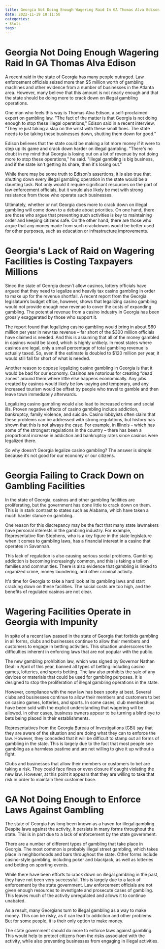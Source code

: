 ```yaml
---
title: Georgia Not Doing Enough Wagering Raid In GA Thomas Alva Edison
date: 2022-11-19 18:11:58
categories:
- Slots
tags:
---
```



#  Georgia Not Doing Enough Wagering Raid In GA Thomas Alva Edison



A recent raid in the state of Georgia has many people outraged. Law enforcement officials seized more than $5 million worth of gambling machines and other evidence from a number of businesses in the Atlanta area. However, many believe that this amount is not nearly enough and that the state should be doing more to crack down on illegal gambling operations.

One man who feels this way is Thomas Alva Edison, a self-proclaimed expert on gambling law. "The fact of the matter is that Georgia is not doing enough to stop these illegal operations," Edison said in a recent interview. "They're just taking a slap on the wrist with these small fines. The state needs to be taking these businesses down, shutting them down for good."

Edison believes that the state could be making a lot more money if it were to step up its game and crack down harder on illegal gambling. "There's no doubt in my mind that Georgia is losing out on a lot of revenue by not doing more to stop these operations," he said. "Illegal gambling is big business, and if the state isn't getting its share, then it's losing out."

While there may be some truth to Edison's assertions, it is also true that shutting down every illegal gambling operation in the state would be a daunting task. Not only would it require significant resources on the part of law enforcement officials, but it would also likely be met with strong resistance from those who operate such businesses.

Ultimately, whether or not Georgia does more to crack down on illegal gambling will come down to a debate about priorities. On one hand, there are those who argue that preventing such activities is key to maintaining order and keeping citizens safe. On the other hand, there are those who argue that any money made from such crackdowns would be better used for other purposes, such as education or infrastructure improvements.

#  Georgia's Lack of Raid on Wagering Facilities is Costing Taxpayers Millions 

Since the state of Georgia doesn’t allow casinos, lottery officials have argued that they need to legalize and heavily tax casino gambling in order to make up for the revenue shortfall. A recent report from the Georgia legislature’s budget office, however, shows that legalizing casino gambling would not provide enough new revenue to cover the costs of expanding gambling. The potential revenue from a casino industry in Georgia has been grossly exaggerated by those who support it.

The report found that legalizing casino gambling would bring in about $60 million per year in new tax revenue – far short of the $300 million officials have claimed is needed. And this is assuming that all of the money gambled in casinos would be taxed, which is highly unlikely. In most states where casinos are legal, only a small percentage of total gambling revenue is actually taxed. So, even if the estimate is doubled to $120 million per year, it would still fall far short of what is needed.

Another reason to oppose legalizing casino gambling in Georgia is that it would be bad for our economy. Casinos are notorious for creating “dead zones” around them where little else happens economically. Any jobs created by casinos would likely be low-paying and temporary, and any increased tourism would be offset by people who travel to gamble and then leave town immediately afterwards.

Legalizing casino gambling would also lead to increased crime and social ills. Proven negative effects of casino gambling include addiction, bankruptcy, family violence, and suicide. Casino lobbyists often claim that these problems can be addressed with strong regulations, but history has shown that this is not always the case. For example, in Illinois – which has some of the strongest regulations in the country – there has been a proportional increase in addiction and bankruptcy rates since casinos were legalized there.

So why doesn’t Georgia legalize casino gambling? The answer is simple: because it’s not good for our economy or our citizens.

#  Georgia Failing to Crack Down on Gambling Facilities 

In the state of Georgia, casinos and other gambling facilities are proliferating, but the government has done little to crack down on them. This is in stark contrast to states such as Alabama, which have taken a much harder stance on gambling.

One reason for this discrepancy may be the fact that many state lawmakers have personal interests in the gambling industry. For example, Representative Ron Stephens, who is a key figure in the state legislature when it comes to gambling laws, has a financial interest in a casino that operates in Savannah.

This lack of regulation is also causing serious social problems. Gambling addiction is becoming increasingly common, and this is taking a toll on families and communities. There is also evidence that gambling is linked to organized crime, money laundering, and other criminal activity.

It's time for Georgia to take a hard look at its gambling laws and start cracking down on these facilities. The social costs are too high, and the benefits of regulated casinos are not clear.

#  Wagering Facilities Operate in Georgia with Impunity 

In spite of a recent law passed in the state of Georgia that forbids gambling in all forms, clubs and businesses continue to allow their members and customers to engage in betting activities. This situation underscores the difficulties inherent in enforcing laws that are not popular with the public.

The new gambling prohibition law, which was signed by Governor Nathan Deal in April of this year, banned all types of betting including casino games, lotteries, and sports betting. The law also prohibits the sale of any devices or materials that could be used for gambling purposes. It is designed to stop the proliferation of illegal gambling operations in the state.

However, compliance with the new law has been spotty at best. Several clubs and businesses continue to allow their members and customers to bet on casino games, lotteries, and sports. In some cases, club memberships have been sold with the explicit understanding that wagering will be allowed. In other cases, business owners appear to be turning a blind eye to bets being placed in their establishments.

Representatives from the Georgia Bureau of Investigations (GBI) say that they are aware of the situation and are doing what they can to enforce the law. However, they conceded that it will be difficult to stamp out all forms of gambling in the state. This is largely due to the fact that most people see gambling as a harmless pastime and are not willing to give it up without a fight.

Clubs and businesses that allow their members or customers to bet are taking a risk. They could face fines or even closure if caught violating the new law. However, at this point it appears that they are willing to take that risk in order to maintain their customer base.

#  GA Not Doing Enough to Enforce Laws Against Gambling

The state of Georgia has long been known as a haven for illegal gambling. Despite laws against the activity, it persists in many forms throughout the state. This is in part due to a lack of enforcement by the state government.

There are a number of different types of gambling that take place in Georgia. The most common is probably illegal street gambling, which takes place in neighborhoods and bars throughout the state. Other forms include casino-style gambling, including poker and blackjack, as well as lotteries and betting on sporting events.

While there have been efforts to crack down on illegal gambling in the past, they have not been very successful. This is largely due to a lack of enforcement by the state government. Law enforcement officials are not given enough resources to investigate and prosecute cases of gambling. This leaves much of the activity unregulated and allows it to continue unabated.

As a result, many Georgians turn to illegal gambling as a way to make money. This can be risky, as it can lead to addiction and other problems. But for some people, it is their only option to make money.

The state government should do more to enforce laws against gambling. This would help to protect citizens from the risks associated with the activity, while also preventing businesses from engaging in illegal activities.